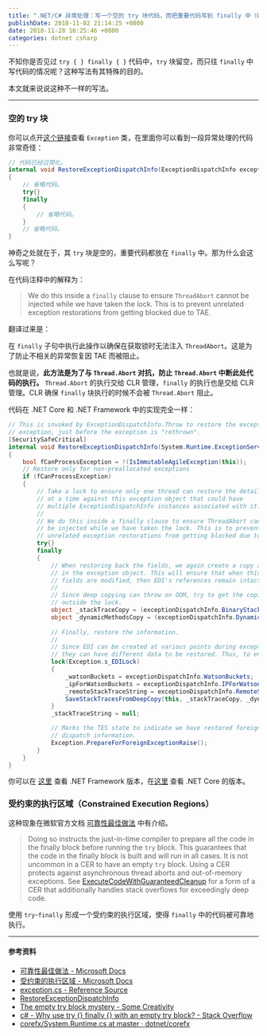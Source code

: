 ```yaml
---
title: ".NET/C# 异常处理：写一个空的 try 块代码，而把重要代码写到 finally 中（Constrained Execution Regions）"
publishDate: 2018-11-02 21:14:25 +0800
date: 2018-11-28 16:25:46 +0800
categories: dotnet csharp
---
```


不知你是否见过 `try { } finally { }` 代码中，`try` 块留空，而只往 `finally` 中写代码的情况呢？这种写法有其特殊的目的。

本文就来说说这种不一样的写法。

---

<div id="toc"></div>

### 空的 try 块

你可以点开[这个链接](https://source.dot.net/#System.Private.CoreLib/src/System/Exception.cs,a445c4e8ae46b283,references)查看 `Exception` 类，在里面你可以看到一段异常处理的代码非常奇怪：

```csharp
// 代码已经过简化。
internal void RestoreExceptionDispatchInfo(ExceptionDispatchInfo exceptionDispatchInfo)
{
    // 省略代码。
    try{}
    finally
    {
        // 省略代码。
    }
    // 省略代码。
}
```

神奇之处就在于，其 `try` 块是空的，重要代码都放在 `finally` 中。那为什么会这么写呢？

在代码注释中的解释为：

> We do this inside a `finally` clause to ensure `ThreadAbort` cannot be injected while we have taken the lock. This is to prevent unrelated exception restorations from getting blocked due to TAE.

翻译过来是：

在 `finally` 子句中执行此操作以确保在获取锁时无法注入 `ThreadAbort`。这是为了防止不相关的异常恢复因 TAE 而被阻止。

也就是说，**此方法是为了与 `Thread.Abort` 对抗，防止 `Thread.Abort` 中断此处代码的执行。** `Thread.Abort` 的执行交给 CLR 管理，`finally` 的执行也是交给 CLR 管理。CLR 确保 `finally` 块执行的时候不会被 `Thread.Abort` 阻止。

代码在 .NET Core 和 .NET Framework 中的实现完全一样：

```csharp
// This is invoked by ExceptionDispatchInfo.Throw to restore the exception stack trace, corresponding to the original throw of the
// exception, just before the exception is "rethrown".
[SecuritySafeCritical]
internal void RestoreExceptionDispatchInfo(System.Runtime.ExceptionServices.ExceptionDispatchInfo exceptionDispatchInfo)
{
    bool fCanProcessException = !(IsImmutableAgileException(this));
    // Restore only for non-preallocated exceptions
    if (fCanProcessException)
    {
        // Take a lock to ensure only one thread can restore the details
        // at a time against this exception object that could have
        // multiple ExceptionDispatchInfo instances associated with it.
        //
        // We do this inside a finally clause to ensure ThreadAbort cannot
        // be injected while we have taken the lock. This is to prevent
        // unrelated exception restorations from getting blocked due to TAE.
        try{}
        finally
        {
            // When restoring back the fields, we again create a copy and set reference to them
            // in the exception object. This will ensure that when this exception is thrown and these
            // fields are modified, then EDI's references remain intact.
            //
            // Since deep copying can throw on OOM, try to get the copies
            // outside the lock.
            object _stackTraceCopy = (exceptionDispatchInfo.BinaryStackTraceArray == null)?null:DeepCopyStackTrace(exceptionDispatchInfo.BinaryStackTraceArray);
            object _dynamicMethodsCopy = (exceptionDispatchInfo.DynamicMethodArray == null)?null:DeepCopyDynamicMethods(exceptionDispatchInfo.DynamicMethodArray);
            
            // Finally, restore the information. 
            //
            // Since EDI can be created at various points during exception dispatch (e.g. at various frames on the stack) for the same exception instance,
            // they can have different data to be restored. Thus, to ensure atomicity of restoration from each EDI, perform the restore under a lock.
            lock(Exception.s_EDILock)
            {
                _watsonBuckets = exceptionDispatchInfo.WatsonBuckets;
                _ipForWatsonBuckets = exceptionDispatchInfo.IPForWatsonBuckets;
                _remoteStackTraceString = exceptionDispatchInfo.RemoteStackTrace;
                SaveStackTracesFromDeepCopy(this, _stackTraceCopy, _dynamicMethodsCopy);
            }
            _stackTraceString = null;

            // Marks the TES state to indicate we have restored foreign exception
            // dispatch information.
            Exception.PrepareForForeignExceptionRaise();
        }
    }
}
```

你可以在 [这里](https://referencesource.microsoft.com/#mscorlib/system/exception.cs,a445c4e8ae46b283) 查看 .NET Framework 版本，在[这里](https://source.dot.net/#System.Private.CoreLib/src/System/Exception.cs,a445c4e8ae46b283,references) 查看 .NET Core 的版本。

### 受约束的执行区域（Constrained Execution Regions）

这种现象在微软官方文档 [可靠性最佳做法](https://docs.microsoft.com/zh-cn/dotnet/framework/performance/reliability-best-practices#protect-critical-operations-with-constrained-execution-regions-and-reliability-contracts) 中有介绍。

> Doing so instructs the just-in-time compiler to prepare all the code in the finally block before running the `try` block. This guarantees that the code in the finally block is built and will run in all cases. It is not uncommon in a CER to have an empty `try` block. Using a CER protects against asynchronous thread aborts and out-of-memory exceptions. See [ExecuteCodeWithGuaranteedCleanup](https://docs.microsoft.com/en-us/dotnet/api/system.runtime.compilerservices.runtimehelpers.executecodewithguaranteedcleanup) for a form of a CER that additionally handles stack overflows for exceedingly deep code.

使用 `try`-`finally` 形成一个受约束的执行区域，使得 `finally` 中的代码被可靠地执行。

---

#### 参考资料

- [可靠性最佳做法 - Microsoft Docs](https://docs.microsoft.com/zh-cn/dotnet/framework/performance/reliability-best-practices#protect-critical-operations-with-constrained-execution-regions-and-reliability-contracts)
- [受约束的执行区域 - Microsoft Docs](https://docs.microsoft.com/zh-cn/dotnet/framework/performance/constrained-execution-regions#noninterruptible-regions)
- [exception.cs - Reference Source](https://referencesource.microsoft.com/#mscorlib/system/exception.cs,a445c4e8ae46b283)
- [RestoreExceptionDispatchInfo](https://source.dot.net/#System.Private.CoreLib/src/System/Exception.cs,a445c4e8ae46b283,references)
- [The empty try block mystery - Some Creativity](http://web.archive.org/web/20130523155042/http://blog.somecreativity.com/2008/04/10/the-empty-try-block-mystery/)
- [c# - Why use try {} finally {} with an empty try block? - Stack Overflow](https://stackoverflow.com/q/2186101/6233938)
- [corefx/System.Runtime.cs at master · dotnet/corefx](https://github.com/dotnet/corefx/blob/master/src/System.Runtime/ref/System.Runtime.cs)
